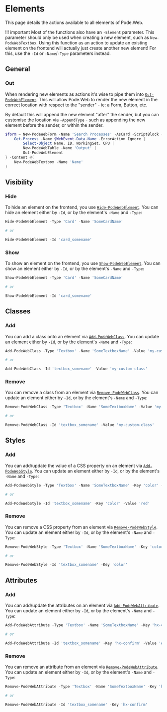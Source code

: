 # Elements

This page details the actions available to all elements of Pode.Web.

!!! important
    Most of the functions also have an `-Element` parameter. This parameter should only be used when creating a new element, such as `New-PodeWebTextbox`. Using this function as an action to update an existing element on the frontend will actually just create another new element! For this, use the `-Id` or `-Name`/`-Type` parameters instead.

## General

### Out

When rendering new elements as actions it's wise to pipe them into [`Out-PodeWebElement`](../../../Functions/Actions/Out-PodeWebElement). This will allow Pode.Web to render the new element in the correct location with respect to the "sender" - ie: a Form, Button, etc.

By default this will append the new element "after" the sender, but you can customise the location via `-AppendType` - such as appending the new element before the sender, or within the sender.

```powershell
$form = New-PodeWebForm -Name 'Search Processes' -AsCard -ScriptBlock {
    Get-Process -Name $WebEvent.Data.Name -ErrorAction Ignore |
        Select-Object Name, ID, WorkingSet, CPU |
        New-PodeWebTable -Name 'Output' |
        Out-PodeWebElement
} -Content @(
    New-PodeWebTextbox -Name 'Name'
)
```

## Visibility

### Hide

To hide an element on the frontend, you use [`Hide-PodeWebElement`](../../../Functions/Actions/Hide-PodeWebElement). You can hide an element either by `-Id`, or by the element's `-Name` and `-Type`:

```powershell
Hide-PodeWebElement -Type 'Card' -Name 'SomeCardName'

# or

Hide-PodeWebElement -Id 'card_somename'
```

### Show

To show an element on the frontend, you use [`Show-PodeWebElement`](../../../Functions/Actions/Show-PodeWebElement). You can show an element either by `-Id`, or by the element's `-Name` and `-Type`:

```powershell
Show-PodeWebElement -Type 'Card' -Name 'SomeCardName'

# or

Show-PodeWebElement -Id 'card_somename'
```

## Classes

### Add

You can add a class onto an element via [`Add-PodeWebClass`](../../../Functions/Actions/Add-PodeWebClass). You can update an element either by `-Id`, or by the element's `-Name` and `-Type`:

```powershell
Add-PodeWebClass -Type 'Textbox' -Name 'SomeTextboxName' -Value 'my-custom-class'

# or

Add-PodeWebClass -Id 'textbox_somename' -Value 'my-custom-class'
```

### Remove

You can remove a class from an element via [`Remove-PodeWebClass`](../../../Functions/Actions/Remove-PodeWebClass). You can update an element either by `-Id`, or by the element's `-Name` and `-Type`:

```powershell
Remove-PodeWebClass -Type 'Textbox' -Name 'SomeTextboxName' -Value 'my-custom-class'

# or

Remove-PodeWebClass -Id 'textbox_somename' -Value 'my-custom-class'
```

## Styles

### Add

You can add/update the value of a CSS property on an element via [`Add-PodeWebStyle`](../../../Functions/Actions/Add-PodeWebStyle). You can update an element either by `-Id`, or by the element's `-Name` and `-Type`:

```powershell
Add-PodeWebStyle -Type 'Textbox' -Name 'SomeTextboxName' -Key 'color' -Value 'red'

# or

Add-PodeWebStyle -Id 'textbox_somename' -Key 'color' -Value 'red'
```

### Remove

You can remove a CSS property from an element via [`Remove-PodeWebStyle`](../../../Functions/Actions/Remove-PodeWebStyle). You can update an element either by `-Id`, or by the element's `-Name` and `-Type`:

```powershell
Remove-PodeWebStyle -Type 'Textbox' -Name 'SomeTextboxName' -Key 'color'

# or

Remove-PodeWebStyle -Id 'textbox_somename' -Key 'color'
```


## Attributes

### Add

You can add/update the attributes on an element via [`Add-PodeWebAttribute`](../../../Functions/Actions/Add-PodeWebAttribute). You can update an element either by `-Id`, or by the element's `-Name` and `-Type`:

```powershell
Add-PodeWebAttribute -Type 'Textbox' -Name 'SomeTextboxName' -Key 'hx-confirm' -Value 'Are you sure?'

# or

Add-PodeWebAttribute -Id 'textbox_somename' -Key 'hx-confirm' -Value 'Are you sure?'
```

### Remove

You can remove an attribute from an element via [`Remove-PodeWebAttribute`](../../../Functions/Actions/Remove-PodeWebAttribute). You can update an element either by `-Id`, or by the element's `-Name` and `-Type`:

```powershell
Remove-PodeWebAttribute -Type 'Textbox' -Name 'SomeTextboxName' -Key 'hx-confirm'

# or

Remove-PodeWebAttribute -Id 'textbox_somename' -Key 'hx-confirm'
```

